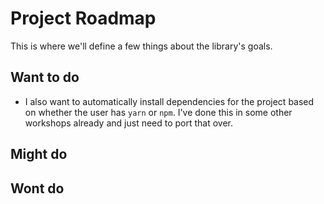 # Project Roadmap

This is where we'll define a few things about the library's goals.

## Want to do

- I also want to automatically install dependencies for the project based on
  whether the user has `yarn` or `npm`. I've done this in some other workshops
  already and just need to port that over.

## Might do

## Wont do

